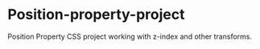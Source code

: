 # Position-property-project
Position Property CSS project working with z-index and other transforms.
